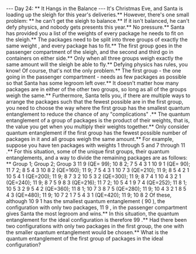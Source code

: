 --- Day 24: ** It Hangs in the Balance ---
It's Christmas Eve, and Santa is loading up the sleigh for this year's deliveries.**  However, there's one small problem: ** he can't get the sleigh to balance.**  If it isn't balanced, he can't defy physics, and nobody gets presents this year.**
No pressure.**
Santa has provided you a list of the weights of every package he needs to fit on the sleigh.**  The packages need to be split into
three groups of exactly the same weight
, and every package has to fit.**  The first group goes in the passenger compartment of the sleigh, and the second and third go in containers on either side.**  Only when all three groups weigh exactly the same amount will the sleigh be able to fly.**  Defying physics has rules, you know!
Of course, that's not the only problem.**  The first group - the one going in the passenger compartment - needs
as few packages as possible
so that Santa has some legroom left over.**  It doesn't matter how many packages are in either of the other two groups, so long as all of the groups weigh the same.**
Furthermore, Santa tells you, if there are multiple ways to arrange the packages such that the fewest possible are in the first group, you need to choose the way where the first group has
the smallest quantum entanglement
to reduce the chance of any
"complications"
.**  The quantum entanglement of a group of packages is the
product
of their weights, that is, the value you get when you multiply their weights together.**  Only consider quantum entanglement if the first group has the fewest possible number of packages in it and all groups weigh the same amount.**
For example, suppose you have ten packages with weights
1
through
5
and
7
through
11
.**  For this situation, some of the unique first groups, their quantum entanglements, and a way to divide the remaining packages are as follows: **
Group 1;             Group 2; Group 3
11 9       (QE= 99); 10 8 2;  7 5 4 3 1
10 9 1     (QE= 90); 11 7 2;  8 5 4 3
10 8 2     (QE=160); 11 9;    7 5 4 3 1
10 7 3     (QE=210); 11 9;    8 5 4 2 1
10 5 4 1   (QE=200); 11 9;    8 7 3 2
10 5 3 2   (QE=300); 11 9;    8 7 4 1
10 4 3 2 1 (QE=240); 11 9;    8 7 5
9 8 3      (QE=216); 11 7 2;  10 5 4 1
9 7 4      (QE=252); 11 8 1;  10 5 3 2
9 5 4 2    (QE=360); 11 8 1;  10 7 3
8 7 5      (QE=280); 11 9;    10 4 3 2 1
8 5 4 3    (QE=480); 11 9;    10 7 2 1
7 5 4 3 1  (QE=420); 11 9;    10 8 2
Of these, although
10 9 1
has the smallest quantum entanglement (
90
), the configuration with only two packages,
11 9
, in the passenger compartment gives Santa the most legroom and wins.**  In this situation, the quantum entanglement for the ideal configuration is therefore
99
.**  Had there been two configurations with only two packages in the first group, the one with the smaller quantum entanglement would be chosen.**
What is the
quantum entanglement
of the first group of packages in the ideal configuration?
